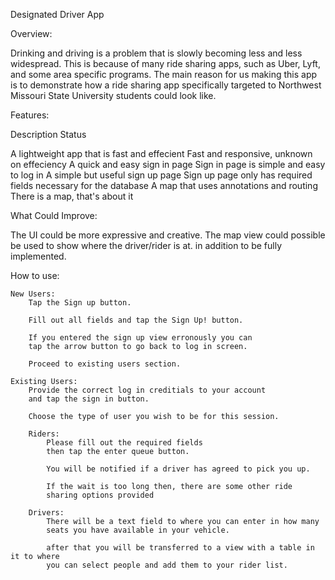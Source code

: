 Designated Driver App

Overview:

Drinking and driving is  a problem that is slowly becoming less and less widespread. This is because of many ride sharing apps, such as Uber, Lyft, and some area specific programs. The main reason for us making this app is to demonstrate how a ride sharing app specifically targeted to Northwest Missouri State University students could look like.

Features:

Description                                                                                         Status

A lightweight app that is fast and effecient                        Fast and responsive, unknown on effeciency
A quick and easy sign in page                                           Sign in page is simple and easy to log in
A simple but useful sign up page                                      Sign up page only has required fields necessary for the database
A map that uses annotations and routing                          There is a map, that's about it

What Could Improve:

The UI could be more expressive and creative.
The map view could possible be used to show where the driver/rider is at. in addition to be fully implemented.


How to use:

    New Users:
        Tap the Sign up button.
        
        Fill out all fields and tap the Sign Up! button.
        
        If you entered the sign up view erronously you can
        tap the arrow button to go back to log in screen.
        
        Proceed to existing users section.
        
    Existing Users:
        Provide the correct log in creditials to your account
        and tap the sign in button.
        
        Choose the type of user you wish to be for this session.
        
        Riders:
            Please fill out the required fields
            then tap the enter queue button.
            
            You will be notified if a driver has agreed to pick you up.
            
            If the wait is too long then, there are some other ride
            sharing options provided
            
        Drivers:
            There will be a text field to where you can enter in how many
            seats you have available in your vehicle.
            
            after that you will be transferred to a view with a table in it to where
            you can select people and add them to your rider list.
